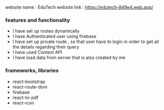 website name : EduTech
website link : https://edutech-849e4.web.app/

### features and functionality

- I have set up routes dynamically
- I have Authenticated user using firebase
- I have set up private route , so that user have to login in order to get all the details regarding their query
- I have used Context API
- I have load data from server that is also created by me

### frameworks, libraries

- react-bootstrap
- react-route-dom
- firebase
- react-to-pdf
- react-icon
